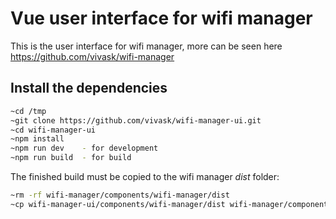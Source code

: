 # Vue user interface for wifi manager

This is the user interface for wifi manager, more can be seen here https://github.com/vivask/wifi-manager

## Install the dependencies

```sh
~cd /tmp
~git clone https://github.com/vivask/wifi-manager-ui.git
~cd wifi-manager-ui
~npm install
~npm run dev    - for development
~npm run build  - for build
```

The finished build must be copied to the wifi manager _dist_ folder:

```sh
~rm -rf wifi-manager/components/wifi-manager/dist
~cp wifi-manager-ui/components/wifi-manager/dist wifi-manager/components/wifi-manager/dist
```
